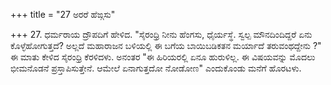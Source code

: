 +++
title = "27 ಅರರೆ ಹೆಙ್ಗಸು"

+++
27. ಧರ್ಮರಾಯ ದ್ರೌಪದಿಗೆ ಹೇಳಿದ. "ಸೈರಂಧ್ರಿ ನೀನು ಹೆಂಗಸು, ಧೈರ್ಯಸ್ಥೆ. ಸ್ವಲ್ಪ ಮೌನದಿಂದಿದ್ದರೆ ಏನು ಕೊಳ್ಳೆಹೋಗುತ್ತದೆ? ಅಲ್ಲದೆ ಮಹಾರಾಜನ ಬಳಿಯಲ್ಲಿ ಈ ಬಗೆಯ ಬಾಯಿಬಡಿಕತನ ಮರ್ಯಾದೆ ತರುವಂಥದ್ದೇನು ?" ಈ ಮಾತು ಕೇಳಿದ ಸೈರಂಧ್ರಿ ಕೆರಳಿದಳು. ಅನಂತರ "ಈ ಹಿರಿಯರಲ್ಲಿ ಏನೂ ಹುರುಳಿಲ್ಲ. ಈ ವಿಷಯವನ್ನು ಮೊದಲು ಭೀಮನೊಡನೆ ಪ್ರಸ್ತಾಪಿಸುತ್ತೇನೆ. ಆಮೇಲೆ ಏನಾಗುತ್ತದೋ ನೋಡೋಣ" ಎಂದುಕೊಂಡು ಮನೆಗೆ ಹೊರಟಳು.